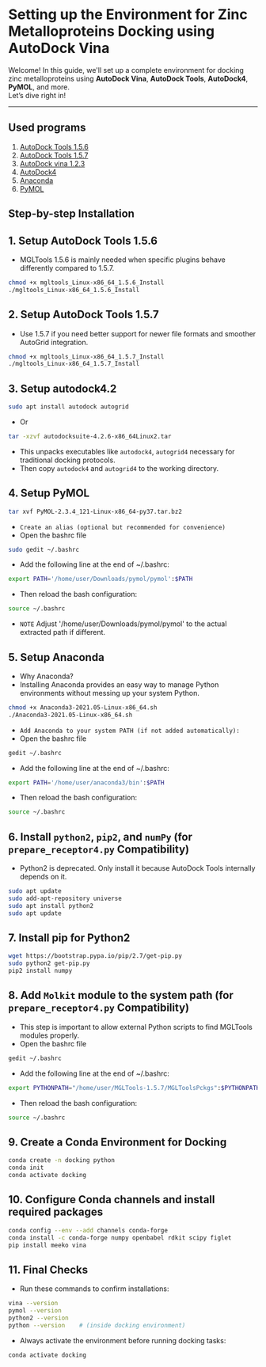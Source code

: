 <!-- Author : Mostafa S. Abd El-Maksoud -->
# Setting up the Environment for Zinc Metalloproteins Docking using AutoDock Vina

Welcome! In this guide, we'll set up a complete environment for docking zinc metalloproteins using **AutoDock Vina**, **AutoDock Tools**, **AutoDock4**, **PyMOL**, and more.  
Let’s dive right in!

---

## Used programs

1. [AutoDock Tools 1.5.6](https://ccsb.scripps.edu/download/546/)
2. [AutoDock Tools 1.5.7](https://ccsb.scripps.edu/download/292/)
3. [AutoDock vina 1.2.3](https://vina.scripps.edu/wp-content/uploads/sites/55/2020/12/autodock_vina_1_1_2_linux_x86.tgz)
4. [AutoDock4](https://autodock.scripps.edu/wp-content/uploads/sites/56/2021/10/autodocksuite-4.2.6-x86_64Linux2.tar)
5. [Anaconda](https://www.anaconda.com/download)
6. [PyMOL](https://storage.googleapis.com/pymol-storage/installers/PyMOL-3.1.4.1-Linux-x86_64-py310.tar.bz2)

## Step-by-step Installation

## 1. Setup AutoDock Tools 1.5.6

- MGLTools 1.5.6 is mainly needed when specific plugins behave differently compared to 1.5.7.

```bash
chmod +x mgltools_Linux-x86_64_1.5.6_Install
./mgltools_Linux-x86_64_1.5.6_Install
```

## 2. Setup AutoDock Tools 1.5.7

- Use 1.5.7 if you need better support for newer file formats and smoother AutoGrid integration.

```bash
chmod +x mgltools_Linux-x86_64_1.5.7_Install
./mgltools_Linux-x86_64_1.5.7_Install
```

## 3. Setup autodock4.2

```bash
sudo apt install autodock autogrid
```

- Or

```bash
tar -xzvf autodocksuite-4.2.6-x86_64Linux2.tar
```

- This unpacks executables like `autodock4`, `autogrid4` necessary for traditional docking protocols.
- Then copy `autodock4` and `autogrid4` to the working directory.

## 4. Setup PyMOL

```bash
tar xvf PyMOL-2.3.4_121-Linux-x86_64-py37.tar.bz2
```

- `Create an alias (optional but recommended for convenience)`
- Open the bashrc file

```bash
sudo gedit ~/.bashrc
```

- Add the following line at the end of ~/.bashrc:

```bash
export PATH='/home/user/Downloads/pymol/pymol':$PATH
```

- Then reload the bash configuration:

```bash
source ~/.bashrc
```

- `NOTE` Adjust '/home/user/Downloads/pymol/pymol' to the actual extracted path if different.

## 5. Setup Anaconda

- Why Anaconda?
- Installing Anaconda provides an easy way to manage Python environments without messing up your system Python.

```bash
chmod +x Anaconda3-2021.05-Linux-x86_64.sh
./Anaconda3-2021.05-Linux-x86_64.sh
```

- `Add Anaconda to your system PATH (if not added automatically):`
- Open the bashrc file

```bash
gedit ~/.bashrc
```

- Add the following line at the end of ~/.bashrc:

```bash
export PATH='/home/user/anaconda3/bin':$PATH
```

- Then reload the bash configuration:

```bash
source ~/.bashrc
```

## 6. Install `python2`, `pip2`, and `numPy` (for `prepare_receptor4.py` Compatibility)

- Python2 is deprecated. Only install it because AutoDock Tools internally depends on it.

```bash
sudo apt update
sudo add-apt-repository universe
sudo apt install python2
sudo apt update
```

## 7. Install pip for Python2

```bash
wget https://bootstrap.pypa.io/pip/2.7/get-pip.py
sudo python2 get-pip.py
pip2 install numpy
```

## 8. Add `Molkit` module to the system path (for `prepare_receptor4.py` Compatibility)

- This step is important to allow external Python scripts to find MGLTools modules properly.
- Open the bashrc file

```bash
gedit ~/.bashrc
```

- Add the following line at the end of ~/.bashrc:

```bash
export PYTHONPATH="/home/user/MGLTools-1.5.7/MGLToolsPckgs":$PYTHONPATH
```

- Then reload the bash configuration:

```bash
source ~/.bashrc
```

## 9. Create a Conda Environment for Docking

```bash
conda create -n docking python
conda init
conda activate docking
```

## 10. Configure Conda channels and install required packages

```bash
conda config --env --add channels conda-forge
conda install -c conda-forge numpy openbabel rdkit scipy figlet
pip install meeko vina
```

## 11. Final Checks

- Run these commands to confirm installations:

```bash
vina --version
pymol --version
python2 --version
python --version    # (inside docking environment)
```

- Always activate the environment before running docking tasks:

```bash
conda activate docking
```
